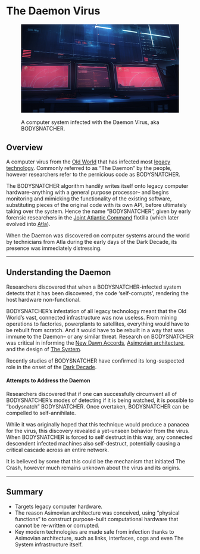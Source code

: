 # The Daemon Virus

<figure><img src="../../.gitbook/assets/daemon.png" alt="" width="563"><figcaption><p>A computer system infected with the Daemon Virus, aka BODYSNATCHER.</p></figcaption></figure>

## Overview

A computer virus from the [Old World](../history/the-old-world.md) that has infected most [legacy technology](legacy-tech.md). Commonly referred to as “The Daemon” by the people, however researchers refer to the pernicious code as BODYSNATCHER.

The BODYSNATCHER algorithm handily writes itself onto legacy computer hardware–anything with a general purpose processor– and begins monitoring and mimicking the functionality of the existing software, substituting pieces of the original code with its own API, before ultimately taking over the system. Hence the name “BODYSNATCHER”, given by early forensic researchers in the [Joint Atlantic Command](../../nations/gata/history/the-joint-atlantic-command-jac.md) flotilla (which later evolved into [Atla](../../nations/gata/key-locations/atla.md)).

When the Daemon was discovered on computer systems around the world by technicians from Atla during the early days of the Dark Decade, its presence was immediately distressing.

***

## Understanding the Daemon

Researchers discovered that when a BODYSNATCHER-infected system detects that it has been discovered, the code ‘self-corrupts’, rendering the host hardware non-functional.

BODYSNATCHER’s infestation of all legacy technology meant that the Old World’s vast, connected infrastructure was now useless. From mining operations to factories, powerplants to satellites, everything would have to be rebuilt from scratch. And it would have to be rebuilt in a way that was immune to the Daemon– or any similar threat. Research on BODYSNATCHER was critical in informing the [New Dawn Accords](../../nations/gata/politics/the-new-dawn-accords.md), [Asimovian architecture](asimovian-architecture.md), and the design of [The System](../../nations/gata/politics/the-system.md).

Recently studies of BODYSNATCHER have confirmed its long-suspected role in the onset of the [Dark Decade](../history/the-dark-decade.md).

#### Attempts to Address the Daemon

Researchers discovered that if one can successfully circumvent all of BODYSNATCHER’s modes of detecting if it is being watched, it is possible to “bodysnatch” BODYSNATCHER. Once overtaken, BODYSNATCHER can be compelled to self-annihilate.

While it was originally hoped that this technique would produce a panacea for the virus, this discovery revealed a yet-unseen behavior from the virus. When BODYSNATCHER is forced to self destruct in this way, any connected descendent infected machines also self-destruct, potentially causing a critical cascade across an entire network.

It is believed by some that this could be the mechanism that initiated The Crash, however much remains unknown about the virus and its origins.

***

## Summary

* Targets legacy computer hardware.
* The reason Asimovian architecture was conceived, using “physical functions” to construct purpose-built computational hardware that cannot be re-written or corrupted.
* Key modern technologies are made safe from infection thanks to Asimovian architecture, such as links, interfaces, cogs and even The System infrastructure itself.
